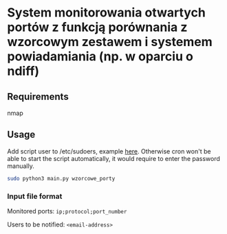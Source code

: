 # System monitorowania otwartych portów z funkcją porównania z wzorcowym zestawem i systemem powiadamiania (np. w oparciu o ndiff)

## Requirements

nmap

## Usage

Add script user to /etc/sudoers, example [here](https://phoenixnap.com/kb/how-to-create-sudo-user-on-ubuntu). Otherwise cron won't be able to start the script automatically, it would require to enter the password manually.

```bash
sudo python3 main.py wzorcowe_porty
```

### Input file format

Monitored ports:
`ip;protocol;port_number`

Users to be notified:
`<email-address>`
